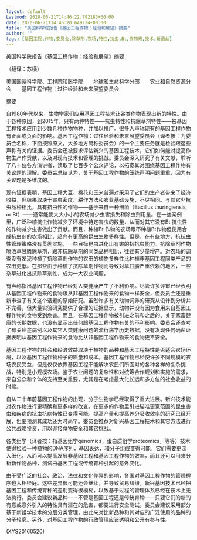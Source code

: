 ```yaml
---
layout: default
Lastmod: 2020-06-21T14:46:22.792183+00:00
date: 2020-06-21T14:46:20.649234+00:00
title: "美国科学院报告《基因工程作物：经验和展望》摘要"
author: ""
tags: [基因工程,作物,委员会,除草剂,农场,特性,抗虫,Bt,作物来,技术,新语丝]
---
```


美国科学院报告《基因工程作物：经验和展望》摘要

（翻译：苏横）

美国国家科学院、工程院和医学院　　地球和生命科学分部　　农业和自然资源分会　　基因工程作物：过往经验和未来展望委员会

摘要

自1980年代以来，生物学家们应用基因工程技术让谷类作物表现出新的特性。由于各种原因，到2015年，只有两种特性——抗虫特性和抗除草剂特性——被基因工程技术应用到少数几种作物物种，并加以推广。很多人声称现有的基因工程作物有正面或负面的影响。基因工程作物：过往经验和未来展望委员会（译者按：为委员会名称，下面按照原文，大多地方简称委员会）的一个主要任务就是检验跟这些声称有关的证据。委员会还被要求评估新兴的基因工程技术，它们如何能对提高作物生产作贡献，以及对现有技术和管理的挑战。委员会深入研究了有关文献，聆听了八十位各方演讲者，读取了七百多个公众评论，以拓宽其对围绕基因工程作物有关议题的理解。委员会总结认为，关于基因工程作物的笼统声明问题重重，因为有关议题是多维度的。

现有证据表明，基因工程大豆、棉花和玉米普遍对采用了它们的生产者带来了经济收益，但结果取决于害虫密度、耕作方法和农业基础设施，不尽相同。与其它非抗虫品种相比，具有抗虫性的作物——基于来自一种细菌（Bacillus thuringiensis, or Bt）——通常能使大大小小的农场减少虫害损失和除虫剂用量。在一些案例里，广泛种植抗虫作物减少了环境中特定害虫的数量，从而对其它没有Bt 抗虫性的作物减少虫害做出了贡献。而且，种植Bt 作物的农场跟不种植Bt作物但使用合成抗虫剂的农场相比，趋向有更高的昆虫生物多样性。但是，在有些地方，抗抗虫性管理策略没有贯彻实施，一些目标昆虫进化出有害的抗抗虫能力。抗除草剂作物喷洒草甘膦除草剂，跟非抗除草剂的同类品种相比，往往有少量增产。对农场的调查没有发现种植了抗除草剂作物的农田的植物多样性比种植非基因工程同类产品的农田更低。在那些由于种植了抗除草剂作物而导致对草甘膦严重依赖的地区，一些杂草进化出抗除草剂性，成为一大农业问题。

有声称指出基因工程作物已经对人类健康产生了不利影响。尽管许多评审已经表明从基因工程作物来的食物跟从非基因工程作物来的食物一样安全，但委员会还是重新审查了有关这个话题的原始研究。虽然许多有关动物饲养的研究从设计到分析并不完善，但大量实验研究提供了合理的证据显示，动物并没有因为食用来自基因工程作物的食物受到危害。而且，在基因工程作物被引进之前和之后的、关于家畜健康的长期数据，也没有显示出任何跟基因工程作物有关的不利影响。委员会还查考了有关癌症病例以及其它人类健康问题的流行病学历史数据，没有发现任何确凿证据表明从基因工程作物来的食物比从非基因工程作物来的食物更不安全。

基因工程作物的社会和经济效益取决于植物的品种和基因工程特性是否适合农场环境，以及基因工程作物种子的质量和成本。基因工程作物已经使许多不同规模的农场农民受益，但是仅仅依靠基因工程不能解决农民们所面对的各种各样的复杂挑战，特别是小规模农场。鉴于农业问题的复杂性和对统筹合作规划和实施的需求，来自公众和个体的支持至关重要，尤其是在考虑最大化长远和多方位的社会收益的时候。

自从二十年前基因工程作物的出现，分子生物学已经取得了重大进展。新兴技术能对农作物进行更精确和更多样的改变。在更多的作物里引进瞄准更宽范围的昆虫害虫和疾病的抗虫抗病特性已变得可能。提高产量和提高养分吸收效率的研究已经开展，但要预测其成功还为时尚早。委员会推荐对新兴基因工程技术和其它方法进行公共战略投资，用以迎接食物安全和其它挑战。

各类组学（译者按：指基因组学genomics，蛋白质组学proteomics，等等）技术使得检验一种植物的DNA序列，基因表达，和分子组成变得可能。它们需要更深入细化，从而可以提高发展非基因工程和基因工程作物的效率，而且还可以用来分析新作物品种，测试由基因工程或传统育种引起的意外变化。

由于受广泛的社会、政治、法律和文化差异的影响，各国对基因工程作物的管理程序也大相径庭。这些差异很可能还会继续，并导致贸易纠纷。新兴基因技术已经把基因工程和传统育种的差别变得很模糊，以致基于过程的管理体系已经在技术上无法执行。委员会建议新品种——不管是基因工程还是传统育种——只要它们的新的有意或意外引入的特性具有潜在的危害，都要进行安全测试。委员会建议采用部分基于新组学技术的分层分类管理，由此来对比新品种和其对应的广泛使用的品种的分子轮廓。另外，对基因工程作物的行政管理应该透明和公开有参与性。

(XYS20160520)

